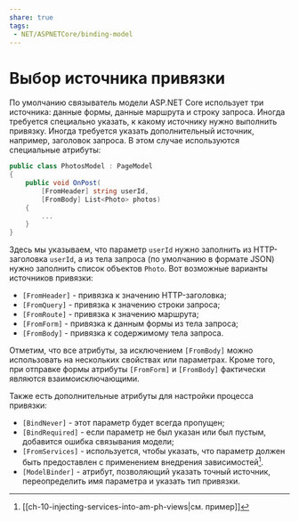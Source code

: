 ```yaml
---
share: true
tags:
 - NET/ASPNETCore/binding-model
---
```

# Выбор источника привязки
По умолчанию связыватель модели ASP.NET Core использует три источника: данные формы, данные маршрута и строку запроса.
Иногда требуется специально указать, к какому источнику нужно выполнить привязку. Иногда требуется указать дополнительный источник, например, заголовок запроса.
В этом случае используются специальные атрибуты:
```csharp
public class PhotosModel : PageModel
{
	public void OnPost(
		[FromHeader] string userId,
		[FromBody] List<Photo> photos)
	{
		...
	}
}
```
Здесь мы указываем, что параметр `userId` нужно заполнить из HTTP-заголовка `userId`, а из тела запроса (по умолчанию в формате JSON) нужно заполнить список объектов `Photo`.
Вот возможные варианты источников привязки:
- `[FromHeader]` - привязка к значению HTTP-заголовка;
- `[FromQuery]` - привязка к значению строки запроса;
- `[FromRoute]` - привязка к значению маршрута;
- `[FromForm]` - привязка к данным формы из тела запроса;
- `[FromBody]` - привязка к содержимому тела запроса.

Отметим, что все атрибуты, за исключением `[FromBody]` можно использовать на нескольких свойствах или параметрах. Кроме того, при отправке формы атрибуты `[FromForm]` и `[FromBody]` фактически являются взаимоисключающими.

Также есть дополнительные атрибуты для настройки процесса привязки:
- `[BindNever]` - этот параметр будет всегда пропущен;
- `[BindRequired]` - если параметр не был указан или был пустым, добавится ошибка связывания модели;
- `[FromServices]` - используется, чтобы указать, что параметр должен быть предоставлен с применением внедрения зависимостей[^1].
- `[ModelBinder]` - атрибут, позволяющий указать точный источник, переопределить имя параметра и указать тип привязки.

[^1]:[[ch-10-injecting-services-into-am-ph-views|см. пример]]